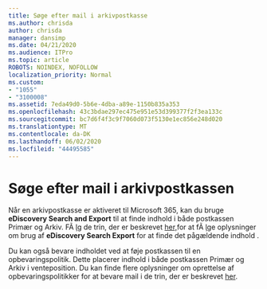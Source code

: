 ```yaml
---
title: Søge efter mail i arkivpostkasse
ms.author: chrisda
author: chrisda
manager: dansimp
ms.date: 04/21/2020
ms.audience: ITPro
ms.topic: article
ROBOTS: NOINDEX, NOFOLLOW
localization_priority: Normal
ms.custom:
- "1055"
- "3100008"
ms.assetid: 7eda49d0-5b6e-4dba-a89e-1150b835a353
ms.openlocfilehash: 43c3bdae297ec475e951e53d399377f2f3ea133c
ms.sourcegitcommit: bc7d6f4f3c9f7060d073f5130e1ec856e248d020
ms.translationtype: MT
ms.contentlocale: da-DK
ms.lasthandoff: 06/02/2020
ms.locfileid: "44495585"
---
```

# <a name="search-for-email-in-the-archive-mailbox"></a>Søge efter mail i arkivpostkassen

Når en arkivpostkasse er aktiveret til Microsoft 365, kan du bruge **eDiscovery Search and Export** til at finde indhold i både postkassen Primær og Arkiv. FÃ ̧lg de trin, der er beskrevet [her,](https://docs.microsoft.com/microsoft-365/compliance/export-search-results)for at fÃ ̧lge oplysninger om brug af **eDiscovery Search Export** for at finde det pågældende indhold .
  
Du kan også bevare indholdet ved at føje postkassen til en opbevaringspolitik. Dette placerer indhold i både postkassen Primær og Arkiv i venteposition. Du kan finde flere oplysninger om oprettelse af opbevaringspolitikker for at bevare mail i de trin, der er beskrevet [her](https://docs.microsoft.com/microsoft-365/compliance/retention-policies).
  